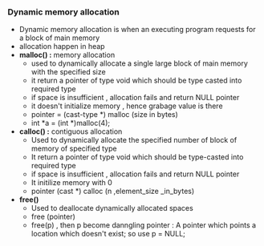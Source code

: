 ### **Dynamic memory allocation**
- Dynamic memory allocation is when an executing program requests for a  block of main memory 
- allocation happen in heap
- **malloc() :** memory allocation 
	-  used to dynamically allocate a single large block of main memory with the specified size 
	- it return a pointer of type void  which should be  type casted into required type
	- if space is insufficient , allocation fails and return NULL pointer
	- it doesn't initialize memory  , hence grabage value is there 
	- pointer = (cast-type \*) malloc (size in bytes)
	-  int \*a = (int \*)malloc(4);
- **calloc() :** contiguous allocation
	- Used to dynamically allocate the specified number of block of memory of specified type 
	- It return a pointer of type void  which should be type-casted into required type
	- if space is insufficient , allocation  fails and return NULL pointer
	- It initilize memory with 0
	- pointer (cast \*) calloc (n ,element_size \_in_bytes)
- **free()**
	- Used to deallocate dynamically allocated spaces
	- free (pointer)
	- free(p) ,  then p become danngling pointer : A pointer which points a location which doesn't exist; so use p = NULL; 
